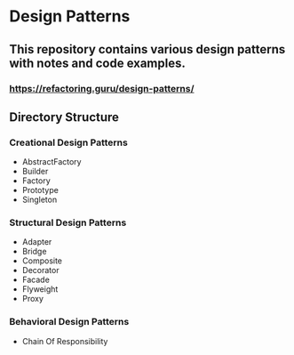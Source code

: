 # Design Patterns
## This repository contains various design patterns with notes and code examples.
### https://refactoring.guru/design-patterns/

## Directory Structure
### Creational Design Patterns

- AbstractFactory
- Builder
- Factory
- Prototype
- Singleton

### Structural Design Patterns

- Adapter
- Bridge
- Composite
- Decorator
- Facade
- Flyweight
- Proxy

### Behavioral Design Patterns

- Chain Of Responsibility